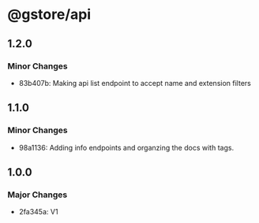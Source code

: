 # @gstore/api

## 1.2.0

### Minor Changes

- 83b407b: Making api list endpoint to accept name and extension filters

## 1.1.0

### Minor Changes

- 98a1136: Adding info endpoints and organzing the docs with tags.

## 1.0.0

### Major Changes

- 2fa345a: V1
